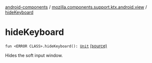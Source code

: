 [android-components](../index.md) / [mozilla.components.support.ktx.android.view](index.md) / [hideKeyboard](./hide-keyboard.md)

# hideKeyboard

`fun <ERROR CLASS>.hideKeyboard(): `[`Unit`](https://kotlinlang.org/api/latest/jvm/stdlib/kotlin/-unit/index.html) [(source)](https://github.com/mozilla-mobile/android-components/blob/master/components/support/ktx/src/main/java/mozilla/components/support/ktx/android/view/View.kt#L49)

Hides the soft input window.

